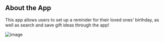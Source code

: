 ## About the App

This app allows users to set up a reminder for their loved ones' birthday, as well as search and save gift ideas through the app! 

![image](https://user-images.githubusercontent.com/84162315/177736226-7b1746ad-1626-49c7-bfc7-7bbe0f3f7641.png)

